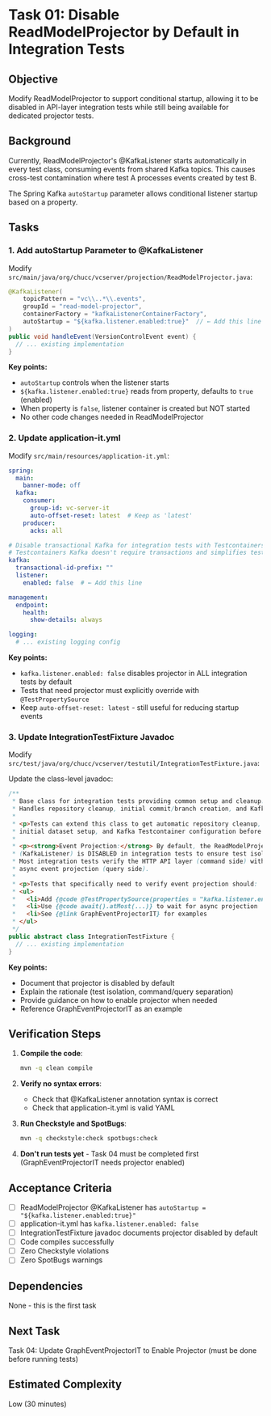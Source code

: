 # Task 01: Disable ReadModelProjector by Default in Integration Tests

## Objective
Modify ReadModelProjector to support conditional startup, allowing it to be disabled in API-layer integration tests while still being available for dedicated projector tests.

## Background
Currently, ReadModelProjector's @KafkaListener starts automatically in every test class, consuming events from shared Kafka topics. This causes cross-test contamination where test A processes events created by test B.

The Spring Kafka `autoStartup` parameter allows conditional listener startup based on a property.

## Tasks

### 1. Add autoStartup Parameter to @KafkaListener

Modify `src/main/java/org/chucc/vcserver/projection/ReadModelProjector.java`:

```java
@KafkaListener(
    topicPattern = "vc\\..*\\.events",
    groupId = "read-model-projector",
    containerFactory = "kafkaListenerContainerFactory",
    autoStartup = "${kafka.listener.enabled:true}"  // ← Add this line
)
public void handleEvent(VersionControlEvent event) {
  // ... existing implementation
}
```

**Key points:**
- `autoStartup` controls when the listener starts
- `${kafka.listener.enabled:true}` reads from property, defaults to `true` (enabled)
- When property is `false`, listener container is created but NOT started
- No other code changes needed in ReadModelProjector

### 2. Update application-it.yml

Modify `src/main/resources/application-it.yml`:

```yaml
spring:
  main:
    banner-mode: off
  kafka:
    consumer:
      group-id: vc-server-it
      auto-offset-reset: latest  # Keep as 'latest'
    producer:
      acks: all

# Disable transactional Kafka for integration tests with Testcontainers
# Testcontainers Kafka doesn't require transactions and simplifies testing
kafka:
  transactional-id-prefix: ""
  listener:
    enabled: false  # ← Add this line

management:
  endpoint:
    health:
      show-details: always

logging:
  # ... existing logging config
```

**Key points:**
- `kafka.listener.enabled: false` disables projector in ALL integration tests by default
- Tests that need projector must explicitly override with `@TestPropertySource`
- Keep `auto-offset-reset: latest` - still useful for reducing startup events

### 3. Update IntegrationTestFixture Javadoc

Modify `src/test/java/org/chucc/vcserver/testutil/IntegrationTestFixture.java`:

Update the class-level javadoc:

```java
/**
 * Base class for integration tests providing common setup and cleanup.
 * Handles repository cleanup, initial commit/branch creation, and Kafka setup.
 *
 * <p>Tests can extend this class to get automatic repository cleanup,
 * initial dataset setup, and Kafka Testcontainer configuration before each test.
 *
 * <p><strong>Event Projection:</strong> By default, the ReadModelProjector
 * (KafkaListener) is DISABLED in integration tests to ensure test isolation.
 * Most integration tests verify the HTTP API layer (command side) without
 * async event projection (query side).
 *
 * <p>Tests that specifically need to verify event projection should:
 * <ul>
 *   <li>Add {@code @TestPropertySource(properties = "kafka.listener.enabled=true")}
 *   <li>Use {@code await().atMost(...)} to wait for async projection
 *   <li>See {@link GraphEventProjectorIT} for examples
 * </ul>
 */
public abstract class IntegrationTestFixture {
  // ... existing implementation
}
```

**Key points:**
- Document that projector is disabled by default
- Explain the rationale (test isolation, command/query separation)
- Provide guidance on how to enable projector when needed
- Reference GraphEventProjectorIT as an example

## Verification Steps

1. **Compile the code**:
   ```bash
   mvn -q clean compile
   ```

2. **Verify no syntax errors**:
   - Check that @KafkaListener annotation syntax is correct
   - Check that application-it.yml is valid YAML

3. **Run Checkstyle and SpotBugs**:
   ```bash
   mvn -q checkstyle:check spotbugs:check
   ```

4. **Don't run tests yet** - Task 04 must be completed first (GraphEventProjectorIT needs projector enabled)

## Acceptance Criteria

- [ ] ReadModelProjector @KafkaListener has `autoStartup = "${kafka.listener.enabled:true}"`
- [ ] application-it.yml has `kafka.listener.enabled: false`
- [ ] IntegrationTestFixture javadoc documents projector disabled by default
- [ ] Code compiles successfully
- [ ] Zero Checkstyle violations
- [ ] Zero SpotBugs warnings

## Dependencies

None - this is the first task

## Next Task

Task 04: Update GraphEventProjectorIT to Enable Projector (must be done before running tests)

## Estimated Complexity

Low (30 minutes)
